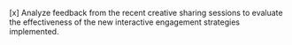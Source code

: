 [x] Analyze feedback from the recent creative sharing sessions to evaluate the effectiveness of the new interactive engagement strategies implemented.